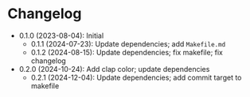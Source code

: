 # Changelog

* 0.1.0 (2023-08-04): Initial
    * 0.1.1 (2024-07-23): Update dependencies; add `Makefile.md`
    * 0.1.2 (2024-08-15): Update dependencies; fix makefile; fix changelog
* 0.2.0 (2024-10-24): Add clap color; update dependencies
    * 0.2.1 (2024-12-04): Update dependencies; add commit target to makefile

